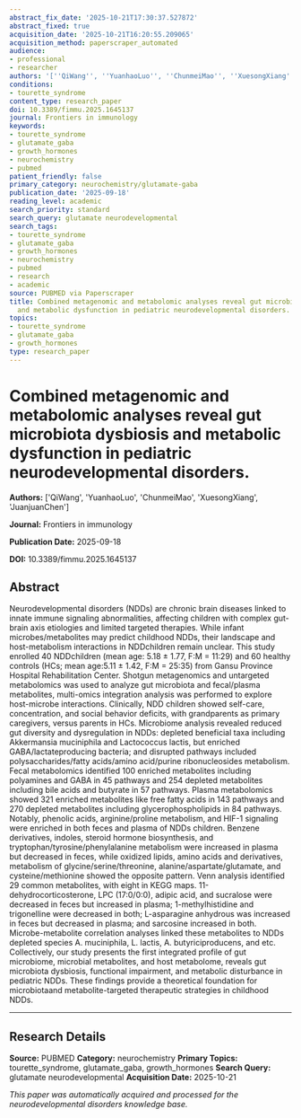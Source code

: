 ```yaml
---
abstract_fix_date: '2025-10-21T17:30:37.527872'
abstract_fixed: true
acquisition_date: '2025-10-21T16:20:55.209065'
acquisition_method: paperscraper_automated
audience:
- professional
- researcher
authors: '[''QiWang'', ''YuanhaoLuo'', ''ChunmeiMao'', ''XuesongXiang'', ''JuanjuanChen'']'
conditions:
- tourette_syndrome
content_type: research_paper
doi: 10.3389/fimmu.2025.1645137
journal: Frontiers in immunology
keywords:
- tourette_syndrome
- glutamate_gaba
- growth_hormones
- neurochemistry
- pubmed
patient_friendly: false
primary_category: neurochemistry/glutamate-gaba
publication_date: '2025-09-18'
reading_level: academic
search_priority: standard
search_query: glutamate neurodevelopmental
search_tags:
- tourette_syndrome
- glutamate_gaba
- growth_hormones
- neurochemistry
- pubmed
- research
- academic
source: PUBMED via Paperscraper
title: Combined metagenomic and metabolomic analyses reveal gut microbiota dysbiosis
  and metabolic dysfunction in pediatric neurodevelopmental disorders.
topics:
- tourette_syndrome
- glutamate_gaba
- growth_hormones
type: research_paper
---
```


# Combined metagenomic and metabolomic analyses reveal gut microbiota dysbiosis and metabolic dysfunction in pediatric neurodevelopmental disorders.

**Authors:** ['QiWang', 'YuanhaoLuo', 'ChunmeiMao', 'XuesongXiang', 'JuanjuanChen']

**Journal:** Frontiers in immunology

**Publication Date:** 2025-09-18

**DOI:** 10.3389/fimmu.2025.1645137

## Abstract

Neurodevelopmental disorders (NDDs) are chronic brain diseases linked to innate immune signaling abnormalities, affecting children with complex gut-brain axis etiologies and limited targeted therapies. While infant microbes/metabolites may predict childhood NDDs, their landscape and host-metabolism interactions in NDDchildren remain unclear. This study enrolled 40 NDDchildren (mean age: 5.18 ± 1.77, F:M = 11:29) and 60 healthy controls (HCs; mean age:5.11 ± 1.42, F:M = 25:35) from Gansu Province Hospital Rehabilitation Center. Shotgun metagenomics and untargeted metabolomics was used to analyze gut microbiota and fecal/plasma metabolites, multi-omics integration analysis was performed to explore host-microbe interactions. Clinically, NDD children showed self-care, concentration, and social behavior deficits, with grandparents as primary caregivers, versus parents in HCs. Microbiome analysis revealed reduced gut diversity and dysregulation in NDDs: depleted beneficial taxa including Akkermansia muciniphila and Lactococcus lactis, but enriched GABA/lactateproducing bacteria; and disrupted pathways included polysaccharides/fatty acids/amino acid/purine ribonucleosides metabolism. Fecal metabolomics identified 100 enriched metabolites including polyamines and GABA in 45 pathways and 254 depleted metabolites including bile acids and butyrate in 57 pathways. Plasma metabolomics showed 321 enriched metabolites like free fatty acids in 143 pathways and 270 depleted metabolites including glycerophospholipids in 84 pathways. Notably, phenolic acids, arginine/proline metabolism, and HIF-1 signaling were enriched in both feces and plasma of NDDs children. Benzene derivatives, indoles, steroid hormone biosynthesis, and tryptophan/tyrosine/phenylalanine metabolism were increased in plasma but decreased in feces, while oxidized lipids, amino acids and derivatives, metabolism of glycine/serine/threonine, alanine/aspartate/glutamate, and cysteine/methionine showed the opposite pattern. Venn analysis identified 29 common metabolites, with eight in KEGG maps. 11-dehydrocorticosterone, LPC (17:0/0:0), adipic acid, and sucralose were decreased in feces but increased in plasma; 1-methylhistidine and trigonelline were decreased in both; L-asparagine anhydrous was increased in feces but decreased in plasma; and sarcosine increased in both. Microbe-metabolite correlation analyses linked these metabolites to NDDs depleted species A. muciniphila, L. lactis, A. butyriciproducens, and etc. Collectively, our study presents the first integrated profile of gut microbiome, microbial metabolites, and host metabolome, reveals gut microbiota dysbiosis, functional impairment, and metabolic disturbance in pediatric NDDs. These findings provide a theoretical foundation for microbiotaand metabolite-targeted therapeutic strategies in childhood NDDs.

---

## Research Details

**Source:** PUBMED
**Category:** neurochemistry
**Primary Topics:** tourette_syndrome, glutamate_gaba, growth_hormones
**Search Query:** glutamate neurodevelopmental
**Acquisition Date:** 2025-10-21

*This paper was automatically acquired and processed for the neurodevelopmental disorders knowledge base.*
